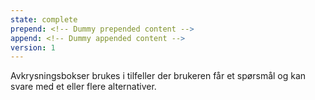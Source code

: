 ```yaml
---
state: complete
prepend: <!-- Dummy prepended content -->
append: <!-- Dummy appended content -->
version: 1
---
```

Avkrysningsbokser brukes i tilfeller der brukeren får et spørsmål og kan svare med et eller flere alternativer.
